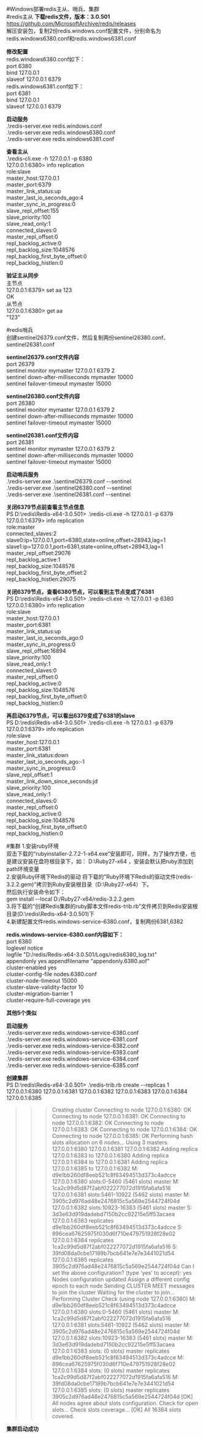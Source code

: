 #Windows部署redis主从、哨兵、集群  
#redis主从
**下载redis文件，版本：3.0.501**  
https://github.com/MicrosoftArchive/redis/releases  
解压安装包，复制2份redis.windows.conf配置文件，分别命名为redis.windows6380.conf和redis.windows6381.conf  

**修改配置**  
redis.windows6380.conf如下：  
port 6380  
bind 127.0.0.1  
slaveof 127.0.0.1 6379     
redis.windows6381.conf如下：  
port 6381  
bind 127.0.0.1  
slaveof 127.0.0.1 6379    

**启动服务**  
.\redis-server.exe redis.windows.conf  
.\redis-server.exe redis.windows6380.conf  
.\redis-server.exe redis.windows6381.conf    

**查看主从**  
.\redis-cli.exe -h 127.0.0.1 -p 6380  
127.0.0.1:6380> info replication  
role:slave  
master_host:127.0.0.1  
master_port:6379  
master_link_status:up  
master_last_io_seconds_ago:4  
master_sync_in_progress:0  
slave_repl_offset:155  
slave_priority:100  
slave_read_only:1  
connected_slaves:0  
master_repl_offset:0  
repl_backlog_active:0  
repl_backlog_size:1048576  
repl_backlog_first_byte_offset:0  
repl_backlog_histlen:0  

**验证主从同步**  
主节点  
127.0.0.1:6379> set aa 123  
OK  
从节点  
127.0.0.1:6380> get aa  
"123"  

#redis哨兵  
创建sentinel26379.conf文件，然后复制两份sentinel26380.conf、sentinel26381.conf  

**sentinel26379.conf文件内容**  
port 26379  
sentinel monitor mymaster 127.0.0.1 6379 2  
sentinel down-after-milliseconds mymaster 10000  
sentinel failover-timeout mymaster 15000    

**sentinel26380.conf文件内容**  
port 26380  
sentinel monitor mymaster 127.0.0.1 6379 2  
sentinel down-after-milliseconds mymaster 10000  
sentinel failover-timeout mymaster 15000    

**sentinel26381.conf文件内容**  
port 26381  
sentinel monitor mymaster 127.0.0.1 6379 2  
sentinel down-after-milliseconds mymaster 10000  
sentinel failover-timeout mymaster 15000    

**启动哨兵服务**  
.\redis-server.exe .\sentinel26379.conf --sentinel  
.\redis-server.exe .\sentinel26380.conf --sentinel  
.\redis-server.exe .\sentinel26381.conf --sentinel  
  
 **关闭6379节点前查看主节点信息**  
 PS D:\redis\Redis-x64-3.0.501> .\redis-cli.exe -h 127.0.0.1 -p 6379  
 127.0.0.1:6379> info replication  
 role:master  
 connected_slaves:2  
 slave0:ip=127.0.0.1,port=6380,state=online,offset=28943,lag=1  
 slave1:ip=127.0.0.1,port=6381,state=online,offset=28943,lag=1  
 master_repl_offset:29076  
 repl_backlog_active:1  
 repl_backlog_size:1048576  
 repl_backlog_first_byte_offset:2  
 repl_backlog_histlen:29075    
 
**关闭6379节点，查看6380节点，可以看到主节点变成了6381**  
  PS D:\redis\Redis-x64-3.0.501> .\redis-cli.exe -h 127.0.0.1 -p 6380  
  127.0.0.1:6380> info replication  
  role:slave  
  master_host:127.0.0.1  
  master_port:6381  
  master_link_status:up  
  master_last_io_seconds_ago:0  
  master_sync_in_progress:0  
  slave_repl_offset:16894  
  slave_priority:100  
  slave_read_only:1  
  connected_slaves:0  
  master_repl_offset:0  
  repl_backlog_active:0  
  repl_backlog_size:1048576  
  repl_backlog_first_byte_offset:0  
  repl_backlog_histlen:0  
  
  **再启动6379节点，可以看出6379变成了6381的slave**  
  PS D:\redis\Redis-x64-3.0.501> .\redis-cli.exe -h 127.0.0.1 -p 6379  
  127.0.0.1:6379> info replication  
  role:slave  
  master_host:127.0.0.1  
  master_port:6381  
  master_link_status:down  
  master_last_io_seconds_ago:-1  
  master_sync_in_progress:0  
  slave_repl_offset:1  
  master_link_down_since_seconds:jd  
  slave_priority:100  
  slave_read_only:1  
  connected_slaves:0  
  master_repl_offset:0  
  repl_backlog_active:0  
  repl_backlog_size:1048576  
  repl_backlog_first_byte_offset:0  
  repl_backlog_histlen:0    
  
  #集群
  1.安装ruby环境  
  双击下载的“rubyinstaller-2.7.2-1-x64.exe”安装即可，同样，为了操作方便，也是建议安装在盘符根目录下，如： D:\Ruby27-x64 ，安装会默认把ruby添加到path环境变量  
  2.安装Ruby环境下Redis的驱动
  将下载的"Ruby环境下Redis的驱动文件(redis-3.2.2.gem)"拷贝到Ruby安装根目录（D:\Ruby27-x64）下。  
  然后执行安装命令如下：  
  gem install --local D:/Ruby27-x64/redis-3.2.2.gem  
  3.将下载的“创建Redis集群的ruby脚本文件redis-trib.rb”文件拷贝到Redis安装根目录(D:\redis\Redis-x64-3.0.501)下  
  4.新建配置文件redis.windows-service-6380.conf，复制两份6381,6382  
  
  **redis.windows-service-6380.conf内容如下：**  
  port 6380        
  loglevel notice      
  logfile "D:/redis/Redis-x64-3.0.501/Logs/redis6380_log.txt"       
  appendonly yes
  appendfilename "appendonly.6380.aof"   
  cluster-enabled yes                                    
  cluster-config-file nodes.6380.conf  
  cluster-node-timeout 15000  
  cluster-slave-validity-factor 10  
  cluster-migration-barrier 1  
  cluster-require-full-coverage yes  
  
**其他5个类似**
   
 **启动服务**  
 .\redis-server.exe redis.windows-service-6380.conf  
 .\redis-server.exe redis.windows-service-6381.conf  
 .\redis-server.exe redis.windows-service-6382.conf  
 .\redis-server.exe redis.windows-service-6383.conf   
 .\redis-server.exe redis.windows-service-6384.conf   
 .\redis-server.exe redis.windows-service-6385.conf 
 
 
 **创建集群**  
PS D:\redis\Redis-x64-3.0.501> .\redis-trib.rb create --replicas 1 127.0.0.1:6380 127.0.0.1:6381 127.0.0.1:6382 127.0.0.1:6383 127.0.0.1:6384 127.0.0.1:6385  
>>> Creating cluster
Connecting to node 127.0.0.1:6380: OK
Connecting to node 127.0.0.1:6381: OK
Connecting to node 127.0.0.1:6382: OK
Connecting to node 127.0.0.1:6383: OK
Connecting to node 127.0.0.1:6384: OK
Connecting to node 127.0.0.1:6385: OK
>>> Performing hash slots allocation on 6 nodes...
Using 3 masters:
127.0.0.1:6380
127.0.0.1:6381
127.0.0.1:6382
Adding replica 127.0.0.1:6383 to 127.0.0.1:6380
Adding replica 127.0.0.1:6384 to 127.0.0.1:6381
Adding replica 127.0.0.1:6385 to 127.0.0.1:6382
M: d9e1bb260df8eeb521c8f63494513d373c4adcce 127.0.0.1:6380
   slots:0-5460 (5461 slots) master
M: 1ca2c99d5d87f2abf022277072d1915fa6afa516 127.0.0.1:6381
   slots:5461-10922 (5462 slots) master
M: 3905c2d976ad48e2476815c5a569e2544724f04d 127.0.0.1:6382
   slots:10923-16383 (5461 slots) master
S: 3d3e63d919dadebd7150b2cc92215e5ff53acaea 127.0.0.1:6383
   replicates d9e1bb260df8eeb521c8f63494513d373c4adcce
S: 896cea67625975f030d6f710e479751928f28e02 127.0.0.1:6384
   replicates 1ca2c99d5d87f2abf022277072d1915fa6afa516
S: 39fd08da0cbe17189b7bcb641e7e7e3441021d54 127.0.0.1:6385
   replicates 3905c2d976ad48e2476815c5a569e2544724f04d
Can I set the above configuration? (type 'yes' to accept): yes
>>> Nodes configuration updated
>>> Assign a different config epoch to each node
>>> Sending CLUSTER MEET messages to join the cluster
Waiting for the cluster to join...
>>> Performing Cluster Check (using node 127.0.0.1:6380)
M: d9e1bb260df8eeb521c8f63494513d373c4adcce 127.0.0.1:6380
   slots:0-5460 (5461 slots) master
M: 1ca2c99d5d87f2abf022277072d1915fa6afa516 127.0.0.1:6381
   slots:5461-10922 (5462 slots) master
M: 3905c2d976ad48e2476815c5a569e2544724f04d 127.0.0.1:6382
   slots:10923-16383 (5461 slots) master
M: 3d3e63d919dadebd7150b2cc92215e5ff53acaea 127.0.0.1:6383
   slots: (0 slots) master
   replicates d9e1bb260df8eeb521c8f63494513d373c4adcce
M: 896cea67625975f030d6f710e479751928f28e02 127.0.0.1:6384
   slots: (0 slots) master
   replicates 1ca2c99d5d87f2abf022277072d1915fa6afa516
M: 39fd08da0cbe17189b7bcb641e7e7e3441021d54 127.0.0.1:6385
   slots: (0 slots) master
   replicates 3905c2d976ad48e2476815c5a569e2544724f04d
[OK] All nodes agree about slots configuration.
>>> Check for open slots...
>>> Check slots coverage...
[OK] All 16384 slots covered.
  
  
 **集群启动成功**